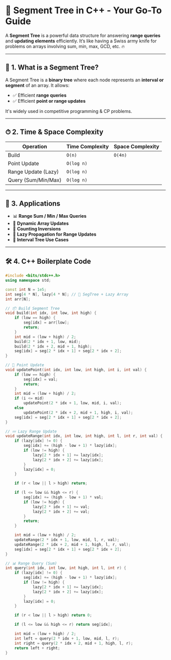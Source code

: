 # 🌲 Segment Tree in C++ - Your Go-To Guide

A **Segment Tree** is a powerful data structure for answering **range queries** and **updating elements** efficiently. It’s like having a Swiss army knife for problems on arrays involving sum, min, max, GCD, etc. 🔥

---

## 📌 1. What is a Segment Tree?

A Segment Tree is a **binary tree** where each node represents an **interval or segment** of an array. It allows:

- ✅ Efficient **range queries**
- ✅ Efficient **point or range updates**

It's widely used in competitive programming & CP problems.

---

## ⏱ 2. Time & Space Complexity

| Operation           | Time Complexity | Space Complexity |
| ------------------- | --------------- | ---------------- |
| Build               | `O(n)`          | `O(4n)`          |
| Point Update        | `O(log n)`      |                  |
| Range Update (Lazy) | `O(log n)`      |                  |
| Query (Sum/Min/Max) | `O(log n)`      |                  |

---

## 🚀 3. Applications

- 📊 **Range Sum / Min / Max Queries**
- 🔄 **Dynamic Array Updates**
- 🧮 **Counting Inversions**
- 🧠 **Lazy Propagation for Range Updates**
- 🎯 **Interval Tree Use Cases**

---

## 🛠 4. C++ Boilerplate Code

```cpp
#include <bits/stdc++.h>
using namespace std;

const int N = 1e5;
int seg[4 * N], lazy[4 * N]; // 🧠 SegTree + Lazy Array
int arr[N];

// 📦 Build Segment Tree
void build(int idx, int low, int high) {
    if (low == high) {
        seg[idx] = arr[low];
        return;
    }
    int mid = (low + high) / 2;
    build(2 * idx + 1, low, mid);
    build(2 * idx + 2, mid + 1, high);
    seg[idx] = seg[2 * idx + 1] + seg[2 * idx + 2];
}

// 🎯 Point Update
void updatePoint(int idx, int low, int high, int i, int val) {
    if (low == high) {
        seg[idx] = val;
        return;
    }
    int mid = (low + high) / 2;
    if (i <= mid)
        updatePoint(2 * idx + 1, low, mid, i, val);
    else
        updatePoint(2 * idx + 2, mid + 1, high, i, val);
    seg[idx] = seg[2 * idx + 1] + seg[2 * idx + 2];
}

// 💤 Lazy Range Update
void updateRange(int idx, int low, int high, int l, int r, int val) {
    if (lazy[idx] != 0) {
        seg[idx] += (high - low + 1) * lazy[idx];
        if (low != high) {
            lazy[2 * idx + 1] += lazy[idx];
            lazy[2 * idx + 2] += lazy[idx];
        }
        lazy[idx] = 0;
    }

    if (r < low || l > high) return;

    if (l <= low && high <= r) {
        seg[idx] += (high - low + 1) * val;
        if (low != high) {
            lazy[2 * idx + 1] += val;
            lazy[2 * idx + 2] += val;
        }
        return;
    }

    int mid = (low + high) / 2;
    updateRange(2 * idx + 1, low, mid, l, r, val);
    updateRange(2 * idx + 2, mid + 1, high, l, r, val);
    seg[idx] = seg[2 * idx + 1] + seg[2 * idx + 2];
}

// 📊 Range Query (Sum)
int query(int idx, int low, int high, int l, int r) {
    if (lazy[idx] != 0) {
        seg[idx] += (high - low + 1) * lazy[idx];
        if (low != high) {
            lazy[2 * idx + 1] += lazy[idx];
            lazy[2 * idx + 2] += lazy[idx];
        }
        lazy[idx] = 0;
    }

    if (r < low || l > high) return 0;

    if (l <= low && high <= r) return seg[idx];

    int mid = (low + high) / 2;
    int left = query(2 * idx + 1, low, mid, l, r);
    int right = query(2 * idx + 2, mid + 1, high, l, r);
    return left + right;
}
```
